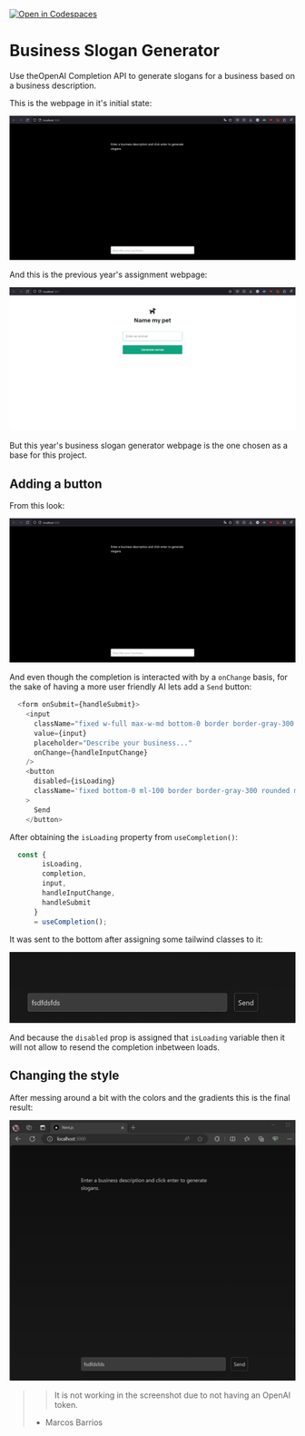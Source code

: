 [![Open in Codespaces](https://classroom.github.com/assets/launch-codespace-7f7980b617ed060a017424585567c406b6ee15c891e84e1186181d67ecf80aa0.svg)](https://classroom.github.com/open-in-codespaces?assignment_repo_id=13297835)

# Business Slogan Generator

Use theOpenAI Completion API to generate slogans for a business based on a business description.

This is the webpage in it's initial state:

![screenshot of the webpage in it's initial state](./docs/initial_state.png)

And this is the previous year's assignment webpage:

![screenshot of the webpage on the previous year in it's final state](./docs/previous_year_webpage.png)

But this year's business slogan generator webpage is the one chosen as a base for this project.

## Adding a button

From this look:

![screenshot of the business slogan generator webpage](./docs/initial_state.png)

And even though the completion is interacted with by a `onChange` basis, for the sake of having a more user friendly AI lets add a `Send` button:

```js
  <form onSubmit={handleSubmit}>
    <input
      className="fixed w-full max-w-md bottom-0 border border-gray-300 rounded mb-8 shadow-xl p-2 dark:text-black"
      value={input}
      placeholder="Describe your business..."
      onChange={handleInputChange}
    />
    <button
      disabled={isLoading}
      className='fixed bottom-0 ml-100 border border-gray-300 rounded mb-8 shadow-xl p-2'
    >
      Send
    </button>
```

After obtaining the `isLoading` property from `useCompletion()`:

```js
  const {
        isLoading,
        completion,
        input,
        handleInputChange,
        handleSubmit
      }
      = useCompletion();
```

It was sent to the bottom after assigning some tailwind classes to it:

![screenshot of bottom part of the webpage, showing the button next to the text input](./docs/bottom_button.png)

And because the `disabled` prop is assigned that `isLoading` variable then it will not allow to resend the completion inbetween loads.

## Changing the style

After messing around a bit with the colors and the gradients this is the final result:

![screenshot of the webpage after changing gradient colors](./docs/final_look.png)

>> It is not working in the screenshot due to not having an OpenAI token.
> - Marcos Barrios
